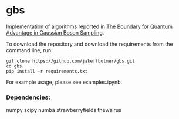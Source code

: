 # gbs
Implementation of algorithms reported in [The Boundary for Quantum Advantage in Gaussian Boson Sampling](https://arxiv.org/abs/2108.01622). 

To download the repository and download the requirements from the command line, run:
```
git clone https://github.com/jakeffbulmer/gbs.git
cd gbs
pip install -r requirements.txt
```

For example usage, please see examples.ipynb. 

### Dependencies:
numpy 
scipy 
numba
strawberryfields
thewalrus
